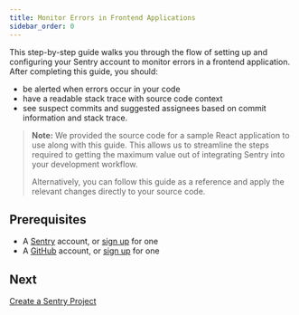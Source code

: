```yaml
---
title: Monitor Errors in Frontend Applications
sidebar_order: 0
---
```


This step-by-step guide walks you through the flow of setting up and configuring your Sentry account to monitor errors in a frontend application. After completing this guide, you should:

- be alerted when errors occur in your code
- have a readable stack trace with source code context
- see suspect commits and suggested assignees based on commit information and stack trace.

> **Note:**  We provided the source code for a sample React application to use along with this guide. This allows us to streamline the steps required to getting the maximum value out of integrating Sentry into your development workflow.
>
> Alternatively, you can follow this guide as a reference and apply the relevant changes directly to your source code.

## Prerequisites

- A [Sentry](https://sentry.io) account, or [sign up](https://sentry.io/signup/) for one
- A [GitHub](https://github.com/) account, or [sign up](https://github.com/join) for one

## Next

[Create a Sentry Project](/guides/integrate-frontend/create-new-project/)
